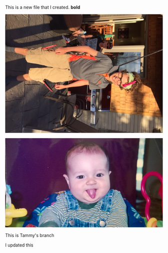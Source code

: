 This is a new file that I created.
**bold** 

![Alex](media/Alexgolf.JPG)

![Alex two](media/Alex2.jpg)


This is Tammy's branch

I updated this
